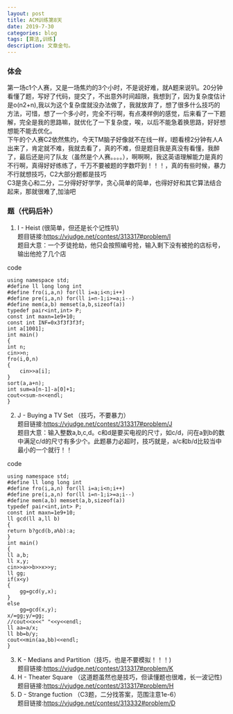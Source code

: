```yaml
---
layout: post
title: ACM训练第8天
date: 2019-7-30
categories: blog
tags: [算法,训练]
description: 文章金句。
---
```

### 体会
第一场c1个人赛，又是一场焦灼的3个小时，不是说好难，就A题来说叭。20分钟看懂了题，写好了代码，提交了，不出意外时间超限，我想到了，因为复杂度估计是o(n2+n),我以为这个复杂度就没办法做了，我就放弃了，想了很多什么技巧的方法，可惜，想了一个多小时，完全不行啊，有点凑样例的感觉，后来看了一下题解，完全是我的思路嘛，就优化了一下复杂度，唉，以后不能急着换思路，好好想想能不能去优化。<br>
下午的个人赛C2依然焦灼，今天TM脑子好像就不在线一样，I题看榜2分钟有人A出来了，肯定就不难，我就去看了，真的不难，但是题目我是真没有看懂，我醉了，最后还是问了队友（虽然是个人赛。。。。），啊啊啊，我这英语理解能力是真的不行啊，真得好好练练了，千万不要被题的字数吓到！！！，真的有些时候，暴力不行就想技巧，C2大部分题都是技巧<br/>
C3是贪心和二分，二分得好好学学，贪心简单的简单，也得好好和其它算法结合起来，那就很难了,加油吧<br/>
### 题（代码后补）
1. I - Heist (很简单，但还是长个记性叭)<br/>
题目链接:<https://vjudge.net/contest/313317#problem/I><br/>
题目大意：一个歹徒抢劫，他只会按照编号抢，输入剩下没有被抢的店标号，输出他抢了几个店<br/>

code 
 
    using namespace std;
    #define ll long long int
    #define fro(i,a,n) for(ll i=a;i<n;i++)
    #define pre(i,a,n) for(ll i=n-1;i>=a;i--)
    #define mem(a,b) memset(a,b,sizeof(a))
    typedef pair<int,int> P;
    const int maxn=1e9+10;
    const int INF=0x3f3f3f3f;
    int a[1001];
    int main()
    {
    int n;
    cin>>n;
    fro(i,0,n)
    {
        cin>>a[i];
    }
    sort(a,a+n);
    int sum=a[n-1]-a[0]+1;
    cout<<sum-n<<endl;
    }

2. J - Buying a TV Set （技巧，不要暴力）<br/>
题目链接:<https://vjudge.net/contest/313317#problem/J><br/>
题目大意：输入整数a,b,c,d。c和d是要买电视的尺寸，如c/d，问在a到b的数中满足c/d的尺寸有多少个。此题暴力必超时，技巧就是，a/c和b/d比较当中最小的一个就行！！<br/>

code 
  
    using namespace std;
    #define ll long long int
    #define fro(i,a,n) for(ll i=a;i<n;i++)
    #define pre(i,a,n) for(ll i=n-1;i>=a;i--)
    #define mem(a,b) memset(a,b,sizeof(a))
    typedef pair<int,int> P;
    const int maxn=1e9+10;
    ll gcd(ll a,ll b)
    {
    return b?gcd(b,a%b):a;
    }
    int main()
    {
    ll a,b;
    ll x,y;
    cin>>a>>b>>x>>y;
    ll gg;
    if(x<y)
    {
        gg=gcd(y,x);
    }
    else
        gg=gcd(x,y);
    x/=gg;y/=gg;
    //cout<<x<<" "<<y<<endl;
    ll aa=a/x;
    ll bb=b/y;
    cout<<min(aa,bb)<<endl;
    }
    
3. K - Medians and Partition（技巧，也是不要模拟！！！)<br/>
题目链接:<https://vjudge.net/contest/313317#problem/K><br/>
4. H - Theater Square （这道题虽然也是技巧，但读懂题也很难，长一波记性)<br>
题目链接:<https://vjudge.net/contest/313317#problem/H><br/>
5. D - Strange fuction （C3题，二分找答案，范围注意1e-6）<br/>
题目链接:<https://vjudge.net/contest/313332#problem/D><br>













